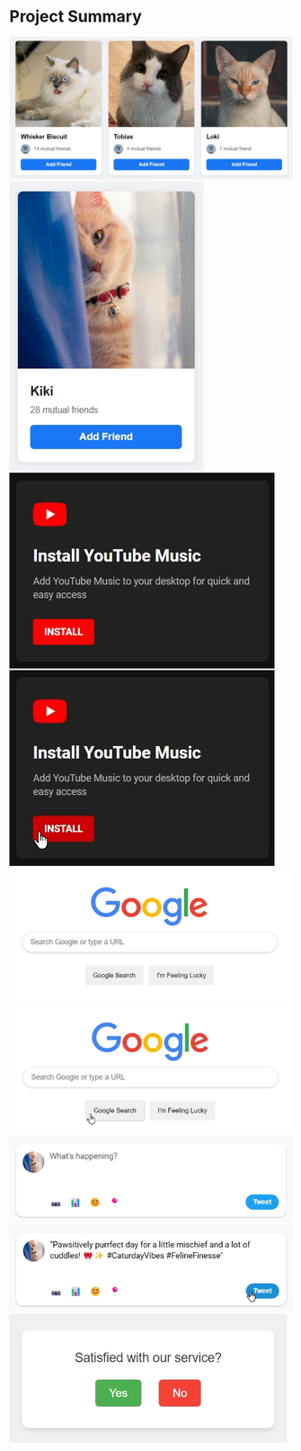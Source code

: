 # Project Summary

<img src="screenshots/friends-suggestions.jpg" alt="friends-suggestions"><br>
<img src="screenshots/friend-suggestion.jpg" alt="friend-suggestion"><br>
<img src="screenshots/youtube-music.jpg" alt="youtube-music"><br>
<img src="screenshots/youtube-music-pointer.jpg" alt="youtube-music-pointer"><br>
<img src="screenshots/google-search.jpg" alt="google-search"><br>
<img src="screenshots/google-search-pointer.jpg" alt="google-search-pointer"><br>
<img src="screenshots/twitter-text-box.jpg" alt="twitter-text-box"><br>
<img src="screenshots/twitter-text-box-pointer.jpg" alt="twitter-text-box-pointer"><br>
<img src="screenshots/service-feedback.jpg" alt="service-feedback"><br>

